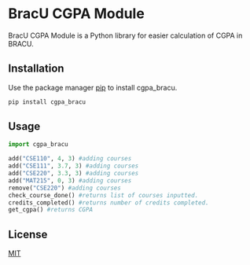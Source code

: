 # BracU CGPA Module

BracU CGPA Module is a Python library for easier calculation of CGPA in BRACU.

## Installation

Use the package manager [pip](https://pip.pypa.io/en/stable/) to install cgpa_bracu.

```bash
pip install cgpa_bracu
```

## Usage

```python
import cgpa_bracu

add("CSE110", 4, 3) #adding courses
add("CSE111", 3.7, 3) #adding courses
add("CSE220", 3.3, 3) #adding courses
add("MAT215", 0, 3) #adding courses
remove("CSE220") #adding courses
check_course_done() #returns list of courses inputted.
credits_completed() #returns number of credits completed.
get_cgpa() #returns CGPA

```

## License
[MIT](https://choosealicense.com/licenses/mit/)